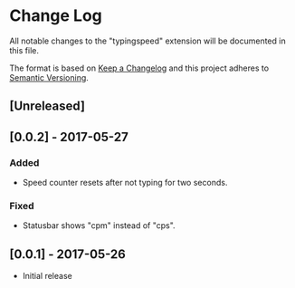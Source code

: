 # Change Log
All notable changes to the "typingspeed" extension will be documented in this file.

The format is based on [Keep a Changelog](http://keepachangelog.com/)
and this project adheres to [Semantic Versioning](http://semver.org/).

## [Unreleased]

## [0.0.2] - 2017-05-27
### Added
- Speed counter resets after not typing for two seconds.

### Fixed
- Statusbar shows "cpm" instead of "cps".

## [0.0.1] - 2017-05-26
- Initial release
